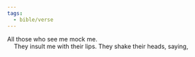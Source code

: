 ```yaml
---
tags:
  - bible/verse
---
```

All those who see me mock me.  
    They insult me with their lips. They shake their heads, saying,